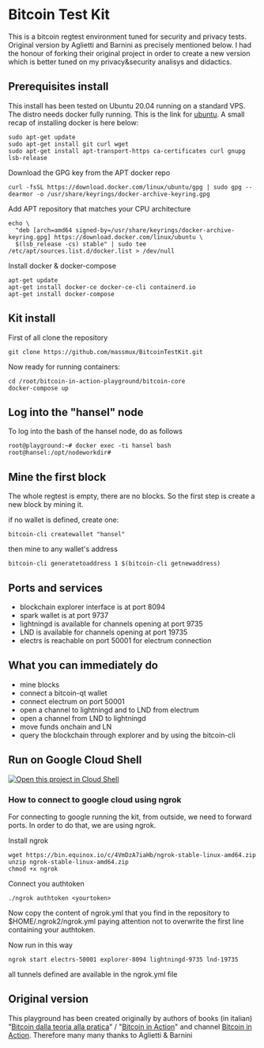 # Bitcoin Test Kit

This is a bitcoin regtest environment tuned for security and privacy tests. Original version by Aglietti and Barnini as precisely mentioned below. I had the honour of forking their original project in order to create a new version which is better tuned on my privacy&security analisys and didactics.

## Prerequisites install

This install has been tested on Ubuntu 20.04 running on a standard VPS. The distro needs docker fully running. This is the link for [ubuntu](https://docs.docker.com/engine/install/ubuntu/). A small recap of installing docker is here below:

```
sudo apt-get update
sudo apt-get install git curl wget
sudo apt-get install apt-transport-https ca-certificates curl gnupg lsb-release
```

Download the GPG key from the APT docker repo

```
curl -fsSL https://download.docker.com/linux/ubuntu/gpg | sudo gpg --dearmor -o /usr/share/keyrings/docker-archive-keyring.gpg
```

Add APT repository that matches your CPU architecture

```
echo \
  "deb [arch=amd64 signed-by=/usr/share/keyrings/docker-archive-keyring.gpg] https://download.docker.com/linux/ubuntu \
  $(lsb_release -cs) stable" | sudo tee /etc/apt/sources.list.d/docker.list > /dev/null
```

Install docker & docker-compose

```
apt-get update
apt-get install docker-ce docker-ce-cli containerd.io
apt-get install docker-compose
```

## Kit install

First of all clone the repository

```
git clone https://github.com/massmux/BitcoinTestKit.git
```

Now ready for running containers:

```
cd /root/bitcoin-in-action-playground/bitcoin-core
docker-compose up
```

## Log into the "hansel" node

To log into the bash of the hansel node, do as follows


```
root@playground:~# docker exec -ti hansel bash
root@hansel:/opt/nodeworkdir# 
```

## Mine the first block

The whole regtest is empty, there are no blocks. So the first step is create a new block by mining it. 

if no wallet is defined, create one:
```
bitcoin-cli createwallet "hansel"
```

then mine to any wallet's address

```
bitcoin-cli generatetoaddress 1 $(bitcoin-cli getnewaddress)
```

## Ports and services

- blockchain explorer interface is at port 8094
- spark wallet is at port 9737
- lightningd is available for channels opening at port 9735
- LND is available for channels opening at port 19735
- electrs is reachable on port 50001 for electrum connection

## What you can immediately do

- mine blocks
- connect a bitcoin-qt wallet
- connect electrum on port 50001
- open a channel to lightningd and to LND from electrum
- open a channel from LND to lightningd
- move funds onchain and LN
- query the blockchain through explorer and by using the bitcoin-cli


## Run on Google Cloud Shell

[![Open this project in Cloud
Shell](http://gstatic.com/cloudssh/images/open-btn.png)](https://console.cloud.google.com/cloudshell/open?git_repo=https://github.com/massmux/BitcoinTestKit.git&tutorial=googleshell.md&shellonly=true)

### How to connect to google cloud using ngrok

For connecting to google running the kit, from outside, we need to forward ports. In order to do that, we are using ngrok.

Install ngrok

```
wget https://bin.equinox.io/c/4VmDzA7iaHb/ngrok-stable-linux-amd64.zip
unzip ngrok-stable-linux-amd64.zip
chmod +x ngrok
```

Connect you authtoken

```
./ngrok authtoken <yourtoken>
```

Now copy the content of ngrok.yml that you find in the repository to $HOME/.ngrok2/ngrok.yml paying attention not to overwrite the first line containing your authtoken.

Now run in this way

```
ngrok start electrs-50001 explorer-8094 lightningd-9735 lnd-19735
```
all tunnels defined are available in the ngrok.yml file

## Original version

This playground has been created originally by authors of books (in italian) "[Bitcoin dalla teoria alla pratica](https://www.amazon.com/Bitcoin-Dalla-teoria-pratica-Italian/dp/B07SNNNL2P)" / "[Bitcoin in Action](https://www.amazon.com/gp/product/B08NL5ZV6X)" and channel [Bitcoin in Action](https://www.youtube.com/BitcoinInAction). Therefore many many thanks to Aglietti & Barnini



